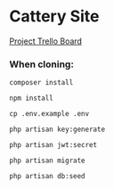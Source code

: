 # Cattery Site

[Project Trello Board](https://trello.com/b/10BZ6Af2/cattery-website-laravel "Cattery Website | Trello")

### When cloning:
```
composer install
```

```
npm install
```

```
cp .env.example .env
```

```
php artisan key:generate
```

```
php artisan jwt:secret
```

```
php artisan migrate
```

```
php artisan db:seed
```
